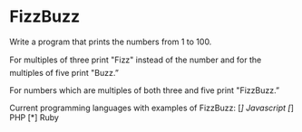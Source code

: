 FizzBuzz
========

Write a program that prints the numbers from 1 to 100. 

For multiples of three print "Fizz" instead of the number and for the multiples of five print "Buzz.” 

For numbers which are multiples of both three and five print "FizzBuzz.”

Current programming languages with examples of FizzBuzz:
[*] Javascript
[*] PHP
[*] Ruby
